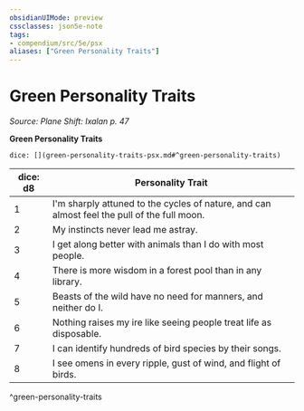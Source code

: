 ```yaml
---
obsidianUIMode: preview
cssclasses: json5e-note
tags:
- compendium/src/5e/psx
aliases: ["Green Personality Traits"]
---
```

# Green Personality Traits
*Source: Plane Shift: Ixalan p. 47* 

**Green Personality Traits**

`dice: [](green-personality-traits-psx.md#^green-personality-traits)`

| dice: d8 | Personality Trait |
|----------|-------------------|
| 1 | I'm sharply attuned to the cycles of nature, and can almost feel the pull of the full moon. |
| 2 | My instincts never lead me astray. |
| 3 | I get along better with animals than I do with most people. |
| 4 | There is more wisdom in a forest pool than in any library. |
| 5 | Beasts of the wild have no need for manners, and neither do I. |
| 6 | Nothing raises my ire like seeing people treat life as disposable. |
| 7 | I can identify hundreds of bird species by their songs. |
| 8 | I see omens in every ripple, gust of wind, and flight of birds. |
^green-personality-traits